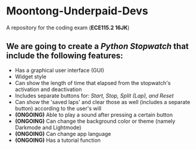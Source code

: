 # Moontong-Underpaid-Devs
A repository for the coding exam (**ECE115.2 16JK**)

## We are going to create a **_Python Stopwatch_** that include the following features:
  - Has a graphical user interface (GUI)
  - Widget style
  - Can show the length of time that elapsed from the stopwatch's activation and deactivation
  - Includes separate buttons for: _Start, Stop, Split (Lap), and Reset_
  - Can show the 'saved laps' and clear those as well (includes a separate button) according to the user's will
  - **(ONGOING)** Able to play a sound after pressing a certain button
  - **(ONGOING)** Can change the background color or theme (namely Darkmode and Lightmode)
  - **(ONGOING)** Can change app language
  - **(ONGOING)** Has a tutorial function

